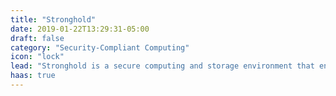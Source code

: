 ```yaml
---
title: "Stronghold"
date: 2019-01-22T13:29:31-05:00
draft: false
category: "Security-Compliant Computing"
icon: "lock"
lead: "Stronghold is a secure computing and storage environment that enables Brown researchers to analyze sensitive data, while complying with regulatory or contractual requirements. Stronghold is currently self-certified to meet the security requirements and controls for HIPAA (Health Insurance Portability and Accountability Act) and is undergoing the certification process for FISMA (Federal Information Security Management Act) and CJIS (Criminal Justice Information Security)."
haas: true
---
```

